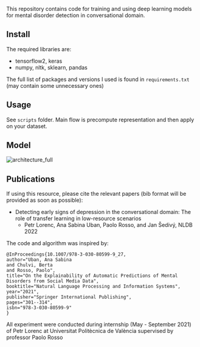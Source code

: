 This repository contains code for training and using deep learning models for mental disorder detection in conversational domain.

## Install
The required libraries are:
- tensorflow2, keras
- numpy, nltk, sklearn, pandas

The full list of packages and versions I used is found in `requirements.txt` (may contain some unnecessary ones)

## Usage

See `scripts` folder. Main flow is precompute representation and then apply on your dataset.

## Model

![architecture_full](https://user-images.githubusercontent.com/1269090/117694579-99ac2e00-b1bf-11eb-8cc0-0ba6c79272c1.png)


## Publications

If using this resource, please cite the relevant papers (bib format will be provided as soon as possible):

 * Detecting early signs of depression in the conversational domain: The role of transfer learning in low-resource scenarios
    * Petr Lorenc, Ana Sabina Uban, Paolo Rosso, and Jan Šedivý, NLDB 2022
    
The code and algorithm was inspired by:
```
@InProceedings{10.1007/978-3-030-80599-9_27,
author="Uban, Ana Sabina
and Chulvi, Berta
and Rosso, Paolo",
title="On the Explainability of Automatic Predictions of Mental Disorders from Social Media Data",
booktitle="Natural Language Processing and Information Systems",
year="2021",
publisher="Springer International Publishing",
pages="301--314",
isbn="978-3-030-80599-9"
}
```
    
All experiment were conducted during internship (May - September 2021) of Petr Lorenc at Universitat Politècnica de València supervised by professor Paolo Rosso
